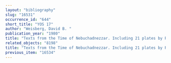 ```yaml
---
layout: "bibliography"
slug: "16531"
occurrence_id: "644"
short_title: "YOS 17"
author: "Weisberg, David B. "
publication_year: "1980"
title: "Texts from the Time of Nebuchadnezzar. Including 21 plates by Raymond P. Dougherty. Yale Oriental Series, Babylonian Texts 17 (New Haven)"
related_objects: "8198"
title: "Texts from the Time of Nebuchadnezzar. Including 21 plates by Raymond P. Dougherty. Yale Oriental Series, Babylonian Texts 17 (New Haven)"
previous_item: "16534"
---
```

